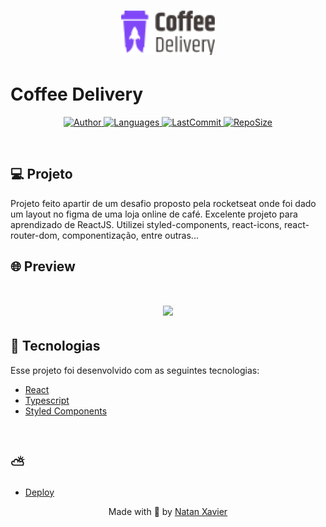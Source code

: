 <h1 align="center">
  <img alt="Barber" title="#delicinha" src="github/Logo_header.png" width="150px" borderRadius="20px" />
</h1>

# Coffee Delivery

<p align="center">
  <a href="https://github.com/nataxaa">
    <img alt="Author" src="https://img.shields.io/badge/author-nataxaa-33A1F2?style=flat-square">
  </a>

  <a href="#">
    <img alt="Languages" src="https://img.shields.io/github/languages/count/nataxaa/Coffee_Delivery-ReactJS?color=33A1F2&style=flat-square">
  </a>

  <a href="https://github.com/nataxaa/BarberShop/commits/master">
    <img alt="LastCommit" src="https://img.shields.io/github/last-commit/nataxaa/Coffee_Delivery-ReactJS?color=33A1F2&style=flat-square">
  </a>

  <a href="#">
    <img alt="RepoSize" src="https://img.shields.io/github/repo-size/nataxaa/Coffee_Delivery-ReactJS?color=33A1F2&style=flat-square">
  </a>

</p>

<br />

## 💻 Projeto

Projeto feito apartir de um desafio proposto pela rocketseat onde foi dado um layout no figma de uma loja online de café. Excelente projeto para aprendizado
de ReactJS. Utilizei styled-components, react-icons, react-router-dom, componentização, entre outras... 
<br />

## 🌐 Preview

<h1 align="center">
    <img src="github/coffe_movie.gif" />
</h1>

## 🚀 Tecnologias

Esse projeto foi desenvolvido com as seguintes tecnologias:

- [React](https://reactjs.org)
- [Typescript](https://www.typescriptlang.org/)
- [Styled Components](https://styled-components.com/)

<br />

## ⛅

- [Deploy](https://stately-custard-83f270.netlify.app/)

<p align="center">
  Made with 💙 by <a href="https://www.linkedin.com/in/natan-xavier-a266a0228/"> Natan Xavier </a>
</p>


